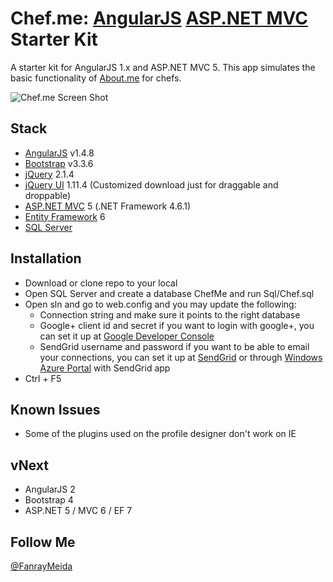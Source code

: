 # Chef.me: [AngularJS](https://www.angularjs.org/) [ASP.NET MVC](http://www.asp.net/mvc) Starter Kit

A starter kit for AngularJS 1.x and ASP.NET MVC 5.  This app simulates the basic functionality of [About.me](https://about.me) for chefs.

<img src="http://i.imgur.com/YUL7Sy6.png" title="Chef.me Screen Shot" />

## Stack

* [AngularJS](https://www.angularjs.org/) v1.4.8
* [Bootstrap](http://getbootstrap.com/) v3.3.6
* [jQuery](http://jquery.com/) 2.1.4
* [jQuery UI](http://jqueryui.com/) 1.11.4 (Customized download just for draggable and droppable)
* [ASP.NET MVC](http://www.asp.net/mvc) 5 (.NET Framework 4.6.1)
* [Entity Framework](http://www.asp.net/entity-framework) 6
* [SQL Server](https://www.microsoft.com/en-us/server-cloud/products/sql-server-editions/sql-server-express.aspx)

## Installation

* Download or clone repo to your local
* Open SQL Server and create a database ChefMe and run Sql/Chef.sql
* Open sln and go to web.config and you may update the following:
  * Connection string and make sure it points to the right database
  * Google+ client id and secret if you want to login with google+, 
  you can set it up at [Google Developer Console](https://console.developers.google.com/)
  * SendGrid username and password if you want to be able to email your connections,
  you can set it up at [SendGrid](https://sendgrid.com/) or through [Windows Azure Portal](https://azure.microsoft.com/) with SendGrid app
* Ctrl + F5

## Known Issues

* Some of the plugins used on the profile designer don't work on IE

## vNext

* AngularJS 2
* Bootstrap 4
* ASP.NET 5 / MVC 6 / EF 7

## Follow Me

[@FanrayMeida](https://twitter.com/FanrayMedia)